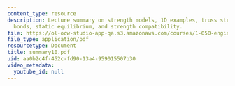 ```yaml
---
content_type: resource
description: Lecture summary on strength models, 1D examples, truss structures, atomic
  bonds, static equilibrium, and strength compatibility.
file: https://ol-ocw-studio-app-qa.s3.amazonaws.com/courses/1-050-engineering-mechanics-i-fall-2007/aa0b2c4f452cfd9013a4959015507b30_summary10.pdf
file_type: application/pdf
resourcetype: Document
title: summary10.pdf
uid: aa0b2c4f-452c-fd90-13a4-959015507b30
video_metadata:
  youtube_id: null
---
```

